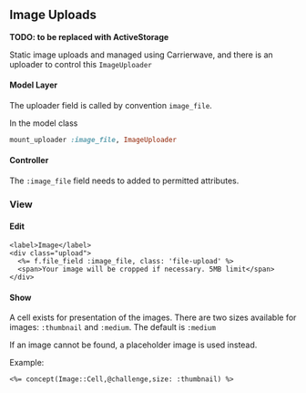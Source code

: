 ## Image Uploads

**TODO: to be replaced with ActiveStorage**

Static image uploads and managed using Carrierwave, and there is an uploader to control this ```ImageUploader```

#### Model Layer

The uploader field is called by convention ```image_file```.

In the model class

```ruby
mount_uploader :image_file, ImageUploader
```

#### Controller

The ```:image_file``` field needs to added to permitted attributes.

### View

#### Edit

```erb
<label>Image</label>
<div class="upload">
  <%= f.file_field :image_file, class: 'file-upload' %>
  <span>Your image will be cropped if necessary. 5MB limit</span>
</div>
```

#### Show

A cell exists for presentation of the images. There are two sizes available for images: ```:thumbnail``` and ```:medium```. The default is ```:medium```

If an image cannot be found, a placeholder image is used instead.

Example:

```erb
<%= concept(Image::Cell,@challenge,size: :thumbnail) %>
```
